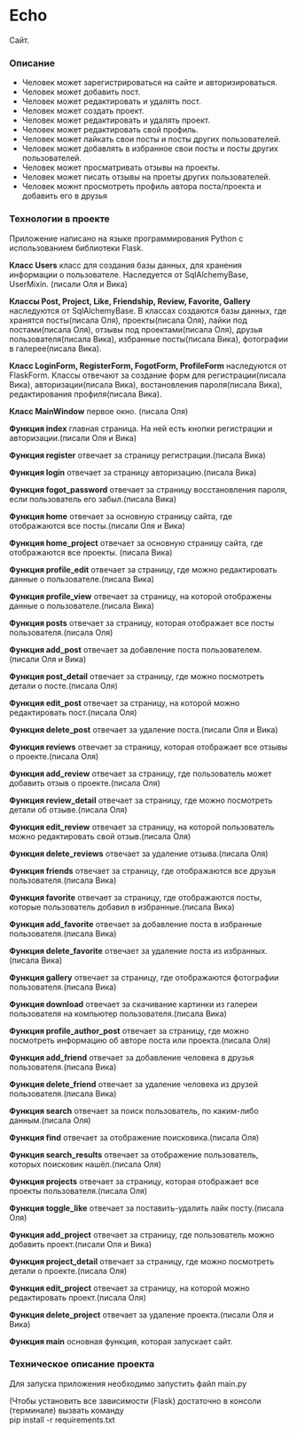 # Echo #

Сайт.

### Описание ###

- Человек может зарегистрироваться на сайте и авторизироваться.
- Человек может добавить пост.
- Человек может редактировать и удалять пост.
- Человек может создать проект.
- Человек может редактировать и удалять проект. 
- Человек может редактировать свой профиль.
- Человек может лайкать свои посты и посты других пользователей.
- Человек может добавлять в избранное свои посты и посты других пользователей.
- Человек может просматривать отзывы на проекты.
- Человек может писать отзывы на проеты других пользователей.
- Человек можнт просмотреть профиль автора поста/проекта и добавить его в друзья

### Технологии в проекте ###
Приложение написано на языке программирования Python c использованием библиотеки Flask.

**Класс Users** класс для создания базы данных, для хранения информации о пользователе. Наследуется от SqlAlchemyBase, UserMixin. (писали Оля и Вика)

**Классы Post, Project, Like, Friendship, Review, Favorite, Gallery** наследуются от SqlAlchemyBase. В классах создаются базы данных, где хранятся посты(писала Оля), проекты(писала Оля), лайки под постами(писала Оля), отзывы под проектами(писала Оля), друзья пользователя(писала Вика), избранные посты(писала Вика), фотографии в галерее(писала Вика).

**Класс LoginForm, RegisterForm, FogotForm, ProfileForm** наследуются от FlaskForm. Классы отвечают за создание форм для регистрации(писала Вика), авторизации(писала Вика), востановления пароля(писала Вика), редактирования профиля(писала Вика).

**Класс MainWindow** первое окно. (писала Оля)

**Функция index** главная страница. На ней есть кнопки регистрации и авторизации.(писали Оля и Вика)

**Функция register** отвечает за страницу регистрации.(писала Вика)

**Функция login** отвечает за страницу авторизацию.(писала Вика)

**Функция fogot_password** отвечает за страницу восстановления пароля, если пользователь его забыл.(писала Вика)

**Функция home** отвечает за основную страницу сайта, где отображаются все посты.(писали Оля и Вика)

**Функция home_project** отвечает за основную страницу сайта, где отображаются все проекты. (писала Вика)

**Функция profile_edit** отвечает за страницу, где можно редактировать данные о пользователе.(писала Вика)

**Функция profile_view** отвечает за страницу, на которой отображены данные о пользователе.(писала Вика)

**Функция posts** отвечает за страницу, которая отображает все посты пользователя.(писала Оля)

**Функция add_post** отвечает за добавление поста пользователем.(писали Оля и Вика)

**Функция post_detail** отвечает за страницу, где можно посмотреть детали о посте.(писала Оля)

**Функция edit_post** отвечает за страницу, на которой можно редактировать пост.(писала Оля)

**Функция delete_post** отвечает за удаление поста.(писали Оля и Вика)

**Функция reviews** отвечает за страницу, которая отображает все отзывы о проекте.(писала Оля)

**Функция add_review** отвечает за страницу, где пользователь может добавить отзыв о проекте.(писала Оля)

**Функция review_detail** отвечает за страницу, где можно посмотреть детали об отзыве.(писала Оля)

**Функция edit_review** отвечает за страницу, на которой пользователь можно редактировать свой отзыв.(писала Оля)

**Функция delete_reviews** отвечает за удаление отзыва.(писала Оля)

**Функция friends** отвечает за страницу, где отображаются все друзья пользователя.(писала Вика)

**Функция favorite** отвечает за страницу, где отображаются посты, которые пользователь добавил в избранные.(писала Вика)

**Функция add_favorite** отвечает за добавление поста в избранные пользователя.(писала Вика)

**Функция delete_favorite** отвечает за удаление поста из избранных.(писала Вика)

**Функция gallery** отвечает за страницу, где отображаются фотографии пользователя.(писала Вика)

**Функция download** отвечает за скачивание картинки из галереи пользователя на компьютер пользователя.(писала Вика)

**Функция profile_author_post** отвечает за страницу, где можно посмотреть информацию об авторе поста или проекта.(писала Оля)

**Функция add_friend** отвечает за добавление человека в друзья пользователя.(писала Вика)

**Функция delete_friend** отвечает за удаление человека из друзей пользователя.(писала Вика)

**Функция search** отвечает за поиск пользователь, по каким-либо данным.(писала Оля)

**Функция find** отвечает за отображение поисковика.(писала Оля)

**Функция search_results** отвечает за отображение пользователь, которых поисковик нашёл.(писала Оля)

**Функция projects** отвечает за страницу, которая отображает все проекты пользователя.(писала Оля)

**Функция toggle_like** отвечает за поставить-удалить лайк посту.(писала Оля)

**Функция add_project** отвечает за страницу, где пользователь можно добавить проект.(писали Оля и Вика)

**Функция project_detail** отвечает за страницу, где можно посмотреть детали о проекте.(писала Оля)

**Функция edit_project** отвечает за страницу, на которой можно редактировать проект.(писала Оля)

**Функция delete_project** отвечает за удаление проекта.(писали Оля и Вика)

**Функция main** основная функция, которая запускает сайт.


### Техническое описание проекта ###
Для запуска приложения необходимо запустить файл main.py


(Чтобы установить все зависимости (Flask) 
достаточно в консоли (терминале) вызвать команду  
pip install -r requirements.txt